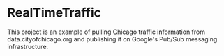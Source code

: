 # RealTimeTraffic

This project is an example of pulling Chicago traffic information from data.cityofchicago.org and publishing it on Google's Pub/Sub messaging infrastructure.